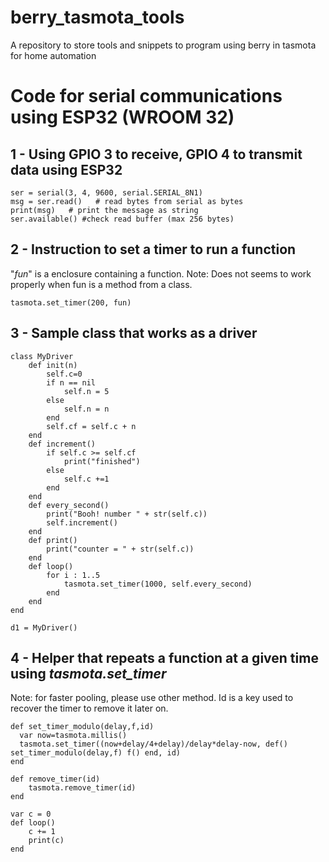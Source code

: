 # berry_tasmota_tools
A repository to store tools and snippets to program using berry in tasmota for home automation

# Code for serial communications using ESP32 (WROOM 32)
## 1 - Using GPIO 3 to receive, GPIO 4 to transmit data using ESP32

    ser = serial(3, 4, 9600, serial.SERIAL_8N1)
    msg = ser.read()   # read bytes from serial as bytes
    print(msg)   # print the message as string
    ser.available() #check read buffer (max 256 bytes)


## 2 - Instruction to set a timer to run a function
"*fun*" is  a enclosure containing a function.
Note: Does not seems to work properly when fun is a method from a class.

    tasmota.set_timer(200, fun)


## 3 - Sample class that works as a driver

    class MyDriver    
        def init(n)
            self.c=0        
            if n == nil
                self.n = 5
            else        
                self.n = n
            end
            self.cf = self.c + n
        end
        def increment()
            if self.c >= self.cf
                print("finished")            
            else
                self.c +=1
            end
        end
        def every_second()
            print("Booh! number " + str(self.c))
            self.increment()
        end
        def print()
            print("counter = " + str(self.c))
        end
        def loop()        
            for i : 1..5
                tasmota.set_timer(1000, self.every_second)
            end
        end
    end
    
    d1 = MyDriver()

## 4 - Helper that repeats a function at a given time using *tasmota.set_timer*
Note: for faster pooling, please use other method.
Id is a key used to recover the timer to remove it later on.

    def set_timer_modulo(delay,f,id)
      var now=tasmota.millis()
      tasmota.set_timer((now+delay/4+delay)/delay*delay-now, def() set_timer_modulo(delay,f) f() end, id)
    end
    
    def remove_timer(id)
        tasmota.remove_timer(id)
    end
    
    var c = 0
    def loop()    
        c += 1
        print(c)        
    end
